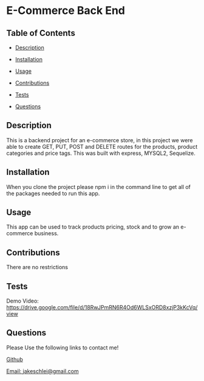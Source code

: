  
  
  # E-Commerce Back End
  
  

  ## Table of Contents
  - [Description](#description)
  - [Installation](#installation)
  - [Usage](#usage)
  - [Contributions](#contributions)
  - [Tests](#tests)
  
  - [Questions](#questions)


  ## Description
  This is a backend project for an e-commerce store, in this project we were able to create GET, PUT, POST and DELETE routes for the products, product categories and price tags. This was built with express, MYSQL2, Sequelize.

  ## Installation
  When you clone the project please npm i in the command line to get all of the packages needed to run this app.

  ## Usage
  This app can be used to track products pricing, stock and to grow an e-commerce business.

  ## Contributions
  There are no restrictions

  ## Tests
  Demo Video:
  https://drive.google.com/file/d/18RwJPmRN6R4Od6WLSxORD8xzjP3kKcVq/view
  



  ## Questions
  Please Use the following links to contact me!
  
  [Github](https://github.com/JakeSchlei)
  
 [Email: jakeschlei@gmail.com](mailto:jakeschlei@gmail.com)
